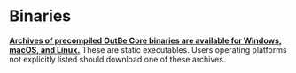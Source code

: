 # Binaries

[**Archives of precompiled OutBe Core binaries are available for Windows, macOS, and Linux.**](https://github.com/outbe/outbe-node/releases) These are static executables. Users operating platforms not explicitly listed should download one of these archives.

